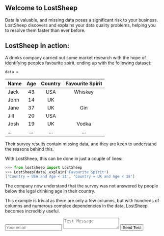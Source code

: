 ## Welcome to LostSheep

Data is valuable, and missing data poses a significant risk to your business. LostSheep discovers and explains your data quality problems, helping you to resolve them faster than ever before.

## LostSheep in action:

A drinks company carried out some market research with the hope of identifying peoples favourite spirit, ending up with the following dataset:

`data = `

Name|Age|Country|Favourite Spirit
----|:---:|:---:|:----:
Jack|43|USA|Whiskey
John|14|UK|
Jane|37|UK|Gin
Jill|20|USA|
Josh|19|UK|Vodka
...|...|...|...

Their survey results contain missing data, and they are keen to understand the reasons behind this.

With LostSheep, this can be done in just a couple of lines:

```python
>>> from lostsheep import LostSheep
>>> LostSheep(data).explain('Favourite Spirit')
['Country = USA and Age < 21', 'Country = UK and Age < 18']
```

The company now understand that the survey was not answered by people below the legal drinking age in their country. 

This example is trivial as there are only a few columns, but with hundreds of columns and numerous complex dependencies in the data, LostSheep becomes incredibly useful.


<form method="POST" action="https://formspree.io/lostsheepinc@gmail.com">
  <input type="email" name="email" placeholder="Your email">
  <textarea name="message" placeholder="Test Message"></textarea>
  <button type="submit">Send Test</button>
</form>
